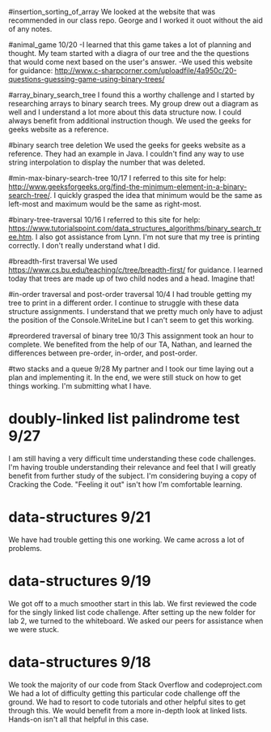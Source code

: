 #insertion_sorting_of_array
We looked at the website that was recommended in our class repo.
George and I worked it ouot without the aid of any notes.

#animal_game 10/20
-I learned that this game takes a lot of planning and thought. My team started with a diagra of our tree and the the questions that would come next based on the user's answer.
-We used this website for guidance: http://www.c-sharpcorner.com/uploadfile/4a950c/20-questions-guessing-game-using-binary-trees/

#array_binary_search_tree
I found this a worthy challenge and I started by researching arrays to binary search trees. My group drew out a diagram
as well and I understand a lot more about this data structure now. I could always benefit from additional instruction though.
We used the geeks for geeks website as a reference.

#binary search tree deletion
We used the geeks for geeks website as a reference. They had an example in Java. 
I couldn't find any way to use string interpolation to display the number that was deleted.

#min-max-binary-search-tree 10/17
I referred to this site for help: http://www.geeksforgeeks.org/find-the-minimum-element-in-a-binary-search-tree/. I quickly grasped the idea that minimum would be the same as left-most and maximum would be the same as right-most.

#binary-tree-traversal 10/16
I referred to this site for help: https://www.tutorialspoint.com/data_structures_algorithms/binary_search_tree.htm. I also got assistance from Lynn. I'm not sure that my tree is printing correctly. I don't really understand what I did.

#breadth-first traversal
We used https://www.cs.bu.edu/teaching/c/tree/breadth-first/ for guidance. I learned today that trees are made up of two child nodes and a head. Imagine that!

#in-order traversal and post-order traversal 10/4
I had trouble getting my tree to print in a different order. I continue to struggle with these data structure assignments. I understand that we pretty much only have to adjust the position of
the Console.WriteLine but I can't seem to get this working.

#preordered traversal of binary tree 10/3
This assignment took an hour to complete. We benefited from the help of our TA, Nathan, and learned the differences between pre-order, in-order, and post-order.

#two stacks and a queue 9/28
My partner and I took our time laying out a plan and implementing it. In the end, we were still stuck on how to get things working. I'm submitting what I have.

# doubly-linked list palindrome test 9/27
I am still having a very difficult time understanding these code challenges. I'm having trouble understanding their relevance and feel that I will greatly benefit from further study of 
the subject. I'm considering buying a copy of Cracking the Code. "Feeling it out" isn't how I'm comfortable learning.

# data-structures 9/21
We have had trouble getting this one working. We came across a lot of problems.

# data-structures 9/19
We got off to a much smoother start in this lab.
We first reviewed the code for the singly linked list code challenge.
After setting up the new folder for lab 2, we turned to the whiteboard.
We asked our peers for assistance when we were stuck.

# data-structures 9/18
We took the majority of our code from Stack Overflow and codeproject.com
We had a lot of difficulty getting this particular code challenge off the ground.
We had to resort to code tutorials and other helpful sites to get through this.
We would benefit from a more in-depth look at linked lists. Hands-on isn't all that helpful in this case.